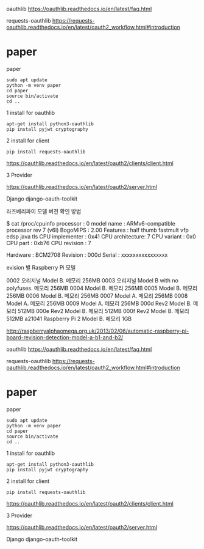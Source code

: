 
oauthlib
https://oauthlib.readthedocs.io/en/latest/faq.html

requests-oauthlib
https://requests-oauthlib.readthedocs.io/en/latest/oauth2_workflow.html#introduction

# paper
paper

    sudo apt update
    python -m venv paper
    cd paper
    source bin/activate
    cd ..

1 install for oauthlib

    apt-get install python3-oauthlib
    pip install pyjwt cryptography

2 install for client

    pip install requests-oauthlib
  
  https://oauthlib.readthedocs.io/en/latest/oauth2/clients/client.html
  
3 Provider

 https://oauthlib.readthedocs.io/en/latest/oauth2/server.html
 
 Django django-oauth-toolkit
 
 
  
  
라즈베리파이 모델 버전 확인 방법

$ cat /proc/cpuinfo
processor       : 0
model name      : ARMv6-compatible processor rev 7 (v6l)
BogoMIPS        : 2.00
Features        : half thumb fastmult vfp edsp java tls
CPU implementer : 0x41
CPU architecture: 7
CPU variant     : 0x0
CPU part        : 0xb76
CPU revision    : 7

Hardware        : BCM2708
Revision        : 000d
Serial          : xxxxxxxxxxxxxxxx

evision 별 Raspberry Pi 모델

0002 오리지널 Model B. 메모리 256MB
0003 오리지널 Model B with no polyfuses. 메모리 256MB
0004 Model B. 메모리 256MB
0005 Model B. 메모리 256MB
0006 Model B. 메모리 256MB
0007 Model A. 메모리 256MB
0008 Model A. 메모리 256MB
0009 Model A. 메모리 256MB
000d Rev2 Model B. 메모리 512MB
000e Rev2 Model B. 메모리 512MB
000f Rev2 Model B. 메모리 512MB
a21041 Raspberry Pi 2 Model B. 메모리 1GB


http://raspberryalphaomega.org.uk/2013/02/06/automatic-raspberry-pi-board-revision-detection-model-a-b1-and-b2/










oauthlib
https://oauthlib.readthedocs.io/en/latest/faq.html

requests-oauthlib
https://requests-oauthlib.readthedocs.io/en/latest/oauth2_workflow.html#introduction

# paper
paper

    sudo apt update
    python -m venv paper
    cd paper
    source bin/activate
    cd ..

1 install for oauthlib

    apt-get install python3-oauthlib
    pip install pyjwt cryptography

2 install for client

    pip install requests-oauthlib
  
  https://oauthlib.readthedocs.io/en/latest/oauth2/clients/client.html
  
3 Provider

 https://oauthlib.readthedocs.io/en/latest/oauth2/server.html
 
 Django django-oauth-toolkit
 
 
  
  

